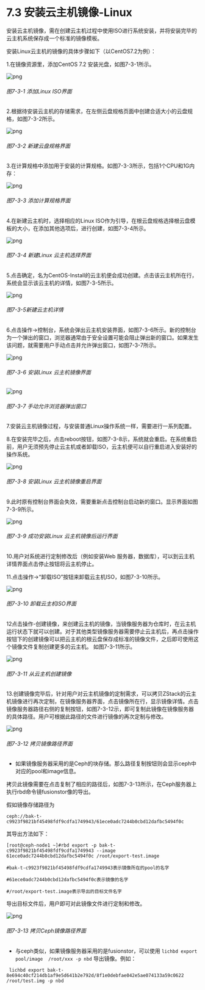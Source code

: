 # 7.3 安装云主机镜像-Linux

安装云主机镜像，需在创建云主机过程中使用ISO进行系统安装，并将安装完毕的云主机系统保存成一个标准的镜像模板。

安装Linux云主机的镜像的具体步骤如下（以CentOS7.2为例）：

1.在镜像资源里，添加CentOS 7.2 安装光盘，如图7-3-1所示。

![png](../images/7-3-1.png "图7-3-1 添加Linux ISO界面")

###### 图7-3-1 添加Linux ISO界面

2.根据待安装云主机的存储需求，在左侧云盘规格页面中创建合适大小的云盘规格，如图7-3-2所示。

![png](../images/7-3-2.png "图7-3-2 新建云盘规格界面")

###### 图7-3-2 新建云盘规格界面

3.在计算规格中添加用于安装的计算规格。如图7-3-3所示，包括1个CPU和1G内存：

![png](../images/7-3-3.png "图7-3-3 添加计算规格界面")

###### 图7-3-3 添加计算规格界面

4.在新建云主机时，选择相应的Linux ISO作为引导，在根云盘规格选择根云盘模板的大小，在添加其他选项后，进行创建，如图7-3-4所示。

![png](../images/7-3-4.png "图7-3-4 新建Linux 云主机选择界面")

###### 图7-3-4 新建Linux 云主机选择界面

5.点击确定，名为CentOS-Install的云主机便会成功创建。点击该云主机所在行，系统会显示该云主机的详情，如图7-3-5所示。

![png](../images/7-3-5.png "图7-3-5新建云主机详情")

###### 图7-3-5新建云主机详情

6.点击操作-&gt;控制台，系统会弹出云主机安装界面，如图7-3-6所示。新的控制台为一个弹出的窗口，浏览器通常由于安全设置可能会阻止弹出新的窗口。如果发生该问题，就需要用户手动点击并允许弹出窗口，如图7-3-7所示。

![png](../images/7-3-6.png "图7-3-6 安装Linux 云主机镜像界面")

###### 图7-3-6 安装Linux 云主机镜像界面

![png](../images/7-3-7.png "图7-3-7 手动允许浏览器弹出窗口")

###### 图7-3-7 手动允许浏览器弹出窗口

7.安装云主机镜像过程，与安装普通Linux操作系统一样，需要进行一系列配置。

8.在安装完毕之后，点击reboot按钮，如图7-3-8示，系统就会重启。在系统重启前，用户无须预先停止云主机或者卸载ISO，云主机便可以自行重启进入安装好的操作系统。

![png](../images/7-3-8.png "图7-3-8 安装Linux 云主机镜像重启界面")

###### 图7-3-8 安装Linux 云主机镜像重启界面

9.此时原有控制台界面会失效，需要重新点击控制台启动新的窗口。显示界面如图7-3-9所示。

![png](../images/7-3-9.png "图7-3-9 成功安装Linux 云主机镜像后运行界面")

###### 图7-3-9 成功安装Linux 云主机镜像后运行界面

10.用户对系统进行定制修改后（例如安装Web 服务器，数据库），可以到云主机详情界面点击停止按钮将云主机停止。

11.点击操作-&gt;“卸载ISO”按钮来卸载云主机ISO，如图7-3-10所示。

![png](../images/7-3-10.png "图7-3-10 卸载云主机ISO界面")

###### 图7-3-10 卸载云主机ISO界面

12点击操作-创建镜像，来创建云主机的镜像，当镜像服务器为仓库时，在云主机运行状态下就可以创建。对于其他类型镜像服务器需要停止云主机后，再点击操作按钮下的创建镜像可以把云主机的根云盘保存成标准的镜像文件，之后即可使用这个镜像文件复制创建更多的云主机。 如图7-3-11所示。

![png](../images/7-3-11.png "图7-3-11 从云主机创建镜像")

###### 图7-3-11 从云主机创建镜像

13.创建镜像完毕后，针对用户对云主机镜像的定制需求，可以拷贝ZStack的云主机镜像进行再次定制，在镜像服务器界面，点击镜像所在行，显示镜像详情。点击镜像服务器路径右侧的复制按钮，如图7-3-12示，即可复制此镜像在镜像服务器的具体路径。用户可根据此路径的文件进行镜像的再次定制与修改。

![png](../images/7-3-12.png "图7-3-12  拷贝镜像路径界面")

###### 图7-3-12  拷贝镜像路径界面



* 如果镜像服务器采用的是Ceph的块存储。那么路径复制按钮则会显示ceph中对应的pool和image信息。


拷贝此镜像需要在点击复制了相应的路径后，如图7-3-13所示，在Ceph服务器上执行rbd命令镜fusionstor像的导出。

假如镜像存储路径为

`ceph://bak-t-c9923f9821bf45498fdf9cdfa1749943/61ece0adc7244b0cbd12dafbc5494f0c`

其导出方法如下：

`[root@ceph-node1 ~]#rbd export -p bak-t-c9923f9821bf45498fdf9cdfa1749943 --image 61ece0adc7244b0cbd12dafbc5494f0c /root/export-test.image`

`#bak-t-c9923f9821bf45498fdf9cdfa1749943表示镜像所在的pool的名字`

`#61ece0adc7244b0cbd12dafbc5494f0c表示镜像的名字`

`#/root/export-test.image表示导出的目标文件名字`

导出目标文件后，用户即可对此镜像文件进行定制和修改。

![png](../images/7-3-13.png "图7-3-13  拷贝Ceph镜像路径界面")

###### 图7-3-13  拷贝Ceph镜像路径界面

* 与ceph类似，如果镜像服务器采用的是fusionstor，可以使用 `lichbd export pool/image  /root/xxx -p nbd` 导出镜像。例如：

```
 lichbd export bak-t-8e694c40cf214db1af9e5d641b2e792d/8f1e0debfae042e5ae074133a59c0622 /root/test.img -p nbd

```


